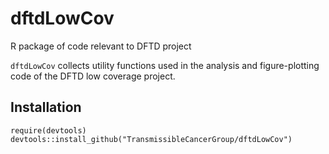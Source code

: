 # dftdLowCov
R package of code relevant to DFTD project

`dftdLowCov` collects utility functions used in the analysis and figure-plotting code of the DFTD low coverage project.

## Installation

    require(devtools)
    devtools::install_github("TransmissibleCancerGroup/dftdLowCov")

